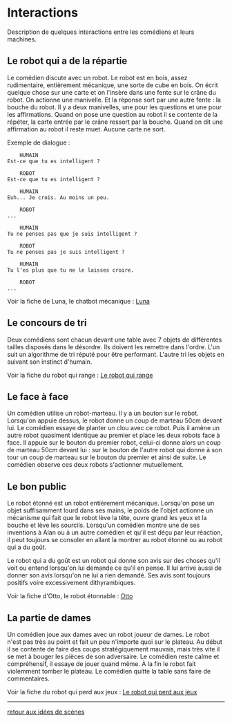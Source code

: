 Interactions
============

Description de quelques interactions entre les comédiens et leurs machines.

Le robot qui a de la répartie
-----------------------------

Le comédien discute avec un robot. Le robot est en bois, assez rudimentaire, entièrement mécanique, une sorte de cube en bois. On écrit quelque chose sur une carte et on l'insère dans une fente sur le crâne du robot. On actionne une manivelle. Et la réponse sort par une autre fente : la bouche du robot. Il y a deux manivelles, une pour les questions et une pour les affirmations. Quand on pose une question au robot il se contente de la répéter, la carte entrée par le crâne ressort par la bouche. Quand on dit une affirmation au robot il reste muet. Aucune carte ne sort.

Exemple de dialogue :

        HUMAIN
    Est-ce que tu es intelligent ?

        ROBOT
    Est-ce que tu es intelligent ?

        HUMAIN
    Euh... Je crois. Au moins un peu.

        ROBOT
    ...

        HUMAIN
    Tu ne penses pas que je suis intelligent ?

        ROBOT
    Tu ne penses pas je suis intelligent ?

        HUMAIN
    Tu l'es plus que tu ne le laisses croire.

        ROBOT
    ...

Voir la fiche de Luna, le chatbot mécanique : [Luna](../robots/luna.md)

Le concours de tri
------------------

Deux comédiens sont chacun devant une table avec 7 objets de différentes tailles disposés dans le désordre. Ils doivent les remettre dans l'ordre. L'un suit un algorithme de tri réputé pour être performant. L'autre tri les objets en suivant son instinct d'humain.

Voir la fiche du robot qui range : [Le robot qui range](../robots/robot-qui-range.md)


Le face à face
---------------

Un comédien utilise un robot-marteau. Il y a un bouton sur le robot. Lorsqu'on appuie dessus, le robot donne un coup de marteau 50cm devant lui. Le comédien essaye de planter un clou avec ce robot. Puis il amène un autre robot quasiment identique au premier et place les deux robots face à face. Il appuie sur le bouton du premier robot, celui-ci donne alors un coup de marteau 50cm devant lui : sur le bouton de l'autre robot qui donne à son tour un coup de marteau sur le bouton du premier et ainsi de suite. Le comédien observe ces deux robots s'actionner mutuellement.

Le bon public
-------------

Le robot étonné est un robot entièrement mécanique. Lorsqu'on pose un objet suffisamment lourd dans ses mains, le poids de l'objet actionne un mécanisme qui fait que le robot lève la tête, ouvre grand les yeux et la bouche et lève les sourcils. Lorsqu'un comédien montre une de ses inventions à Alan ou à un autre comédien et qu'il est déçu par leur réaction, il peut toujours se consoler en allant la montrer au robot étonné ou au robot qui a du goût.

Le robot qui a du goût est un robot qui donne son avis sur des choses qu'il voit ou entend lorsqu'on lui demande ce qu'il en pense. Il lui arrive aussi de donner son avis lorsqu'on ne lui a rien demandé. Ses avis sont toujours positifs voire excessivement dithyrambiques.

Voir la fiche d'Otto, le robot étonnable : [Otto](../robots/otto.md)


La partie de dames
------------------

Un comédien joue aux dames avec un robot joueur de dames. Le robot n'est pas très au point et fait un peu n'importe quoi sur le plateau. Au début il se contente de faire des coups stratégiquement mauvais, mais très vite il se met à bouger les pièces de son adversaire. Le comédien reste calme et compréhensif, il essaye de jouer quand même. À la fin le robot fait violemment tomber le plateau. Le comédien quitte la table sans faire de commentaires.

Voir la fiche du robot qui perd aux jeux : [Le robot qui perd aux jeux](../robots/robot-qui-perd-aux-jeux.md)


---

[retour aux idées de scènes](.)
